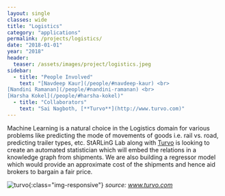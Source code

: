 ```yaml
---
layout: single
classes: wide
title: "Logistics"
category: "applications"
permalink: /projects/logistics/
date: "2018-01-01"
year: "2018"
header:
  teaser: /assets/images/project/logistics.jpeg
sidebar:
  - title: "People Involved"
    text: "[Navdeep Kaur](/people/#navdeep-kaur) <br>
[Nandini Ramanan](/people/#nandini-ramanan) <br>
[Harsha Kokel](/people/#harsha-kokel)"
  - title: "Collaborators"
    text: "Sai Nagboth, [**Turvo**](http://www.turvo.com)"
---
```


Machine Learning is a natural choice in the Logistics domain for various problems like predicting the mode of movements of goods i.e. rail vs. road, predicting trailer types, etc. StARLinG Lab along with [Turvo](http://www.turvo.com) is looking to create an automated statistician which will embed the relations in a knowledge graph from shipments. We are also building a regressor model which would provide an approximate cost of the shipments and hence aid brokers to bargain a fair price.

![turvo](/assets/images/project/logistics.jpeg){:class="img-responsive"}
*source: www.turvo.com*
